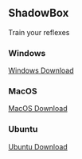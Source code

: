 ## ShadowBox

Train your reflexes

### Windows
[Windows Download](https://github.com/Areskiko/ShadowBox/releases/latest/download/windows-latest_shadow_box.zip)

### MacOS
[MacOS Download](https://github.com/Areskiko/ShadowBox/releases/latest/download/macos-latest_shadow_box.zip)

### Ubuntu
[Ubuntu Download](https://github.com/Areskiko/ShadowBox/releases/latest/download/ubuntu-latest_shadow_box.zip)